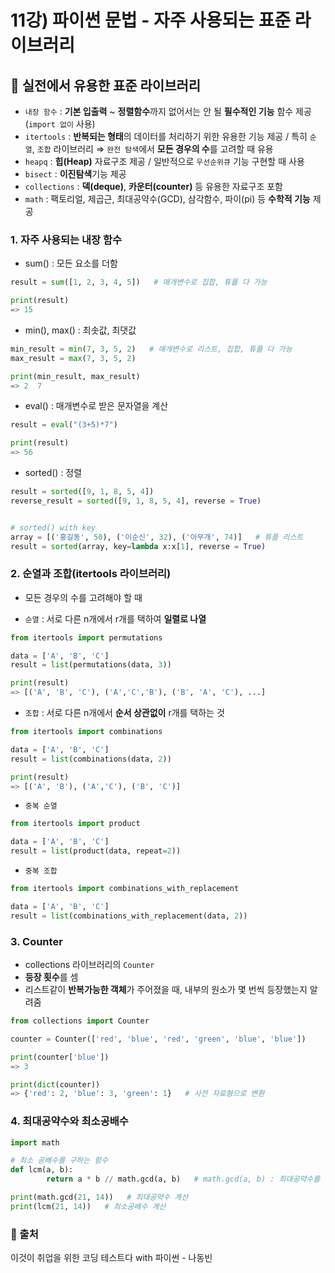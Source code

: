 # 11강) 파이썬 문법 - 자주 사용되는 표준 라이브러리

## 📍 실전에서 유용한 표준 라이브러리

- `내장 함수` : **기본 입출력** ~ **정렬함수**까지 없어서는 안 될 **필수적인 기능** 함수 제공(`import 없이` 사용)
- `itertools` : **반복되는 형태**의 데이터를 처리하기 위한 유용한 기능 제공 / 특히 `순열`, `조합` 라이브러리 ⇒ `완전 탐색`에서 **모든 경우의 수**를 고려할 때 유용
- `heapq` : **힙(Heap)** 자료구조 제공 / 일반적으로 `우선순위큐` 기능 구현할 때 사용
- `bisect` : **이진탐색**기능 제공
- `collections` : **덱(deque)**, **카운터(counter)** 등 유용한 자료구조 포함
- `math` : 팩토리얼, 제곱근, 최대공약수(GCD), 삼각함수, 파이(pi) 등 **수학적 기능** 제공

### 1. 자주 사용되는 내장 함수

- sum() : 모든 요소를 더함
```python
result = sum([1, 2, 3, 4, 5])   # 매개변수로 집합, 튜플 다 가능

print(result)
=> 15
```

- min(), max() : 최솟값, 최댓값
```python
min_result = min(7, 3, 5, 2)   # 매개변수로 리스트, 집합, 튜플 다 가능
max_result = max(7, 3, 5, 2)

print(min_result, max_result)
=> 2  7
```

- eval() : 매개변수로 받은 문자열을 계산
```python
result = eval("(3+5)*7")

print(result)
=> 56
```

- sorted() : 정렬
```python
result = sorted([9, 1, 8, 5, 4])
reverse_result = sorted([9, 1, 8, 5, 4], reverse = True)


# sorted() with key
array = [('홍길동', 50), ('이순신', 32), ('아무개', 74)]   # 튜플 리스트
result = sorted(array, key=lambda x:x[1], reverse = True)
```

### 2. 순열과 조합(itertools 라이브러리)

- 모든 경우의 수를 고려해야 할 때

- `순열` : 서로 다른 n개에서 r개를 택하여 **일렬로 나열**

```python
from itertools import permutations

data = ['A', 'B', 'C']
result = list(permutations(data, 3))

print(result)
=> [('A', 'B', 'C'), ('A','C','B'), ('B', 'A', 'C'), ...]
```

- `조합` : 서로 다른 n개에서 **순서 상관없이** r개를 택하는 것

```python
from itertools import combinations

data = ['A', 'B', 'C']
result = list(combinations(data, 2))

print(result)
=> [('A', 'B'), ('A','C'), ('B', 'C')]
```

- `중복 순열`

```python
from itertools import product

data = ['A', 'B', 'C']
result = list(product(data, repeat=2))
```

- `중복 조합`

```python
from itertools import combinations_with_replacement

data = ['A', 'B', 'C']
result = list(combinations_with_replacement(data, 2))
```

### 3. Counter

- collections 라이브러리의 `Counter`
- **등장 횟수**를 셈
- 리스트같이 **반복가능한 객체**가 주어졌을 때, 내부의 원소가 몇 번씩 등장했는지 알려줌

```python
from collections import Counter

counter = Counter(['red', 'blue', 'red', 'green', 'blue', 'blue'])

print(counter['blue'])
=> 3

print(dict(counter))
=> {'red': 2, 'blue': 3, 'green': 1}   # 사전 자료형으로 변환
```

### 4. 최대공약수와 최소공배수

```python
import math

# 최소 공배수를 구하는 함수
def lcm(a, b):
		return a * b // math.gcd(a, b)   # math.gcd(a, b) : 최대공약수를 구하는 함수

print(math.gcd(21, 14))   # 최대공약수 계산
print(lcm(21, 14))   # 최소공배수 계산
```

### 📍 출처
이것이 취업을 위한 코딩 테스트다 with 파이썬 - 나동빈